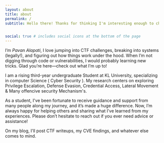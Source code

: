 ```yaml
---
layout: about
title: about
permalink: /
subtitle: Hello there! Thanks for thinking I'm interesting enough to check up on. If you've come this far, I encourage you to say hello before you leave :)


social: true # includes social icons at the bottom of the page
---
```


 I’m *Pavan Alapati*, I love jumping into CTF challenges, breaking into systems (legally!), and figuring out how things work under the hood. When I’m not digging through code or vulnerabilities, I would probably learning new tricks. Glad you’re here—check out what I’m up to!
 
 I am a rising third-year undergraduate Student at KL University, specializing in computer Science ( Cyber Security ). My research centers on exploring Privilege Escalation, Defense Evasion, Credential Access, Lateral Movement & Many offencive security Mechanism's.

As a student, I've been fortunate to receive guidance and support from many people along my journey, and it’s made a huge difference. Now, I’m always happy for helping others and sharing what I’ve learned from my experiences. Please don’t hesitate to reach out if you ever need advice or assistance!

On my blog, I'll post CTF writeups, my CVE findings, and whatever else comes to mind.

